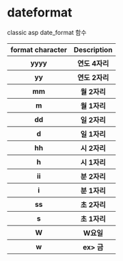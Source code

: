 # dateformat
classic asp date_format 함수 

<table>
<tr>
<th>format character</th>
<th>Description</th>
</tr>
<tr>
<th>yyyy</th>
<th>연도 4자리</th>
</tr>
<tr>
<th>yy</th>
<th>연도 2자리</th>
</tr>
<tr>
<th>mm</th>
<th>월 2자리</th>
</tr>
<tr>
<th>m</th>
<th>월 1자리</th>
</tr>
<tr>
<th>dd</th>
<th>일 2자리</th>
</tr>
<tr>
<th>d</th>
<th>일 1자리</th>
</tr>
<tr>
<th>hh</th>
<th>시 2자리</th>
</tr>
<tr>
<th>h</th>
<th>시 1자리</th>
</tr>
<tr>
<th>ii</th>
<th>분 2자리</th>
</tr>
<tr>
<th>i</th>
<th>분 1자리</th>
</tr>
<tr>
<th>ss</th>
<th>초 2자리</th>
</tr>
<tr>
<th>s</th>
<th>초 1자리</th>
</tr>
<tr>
<th>W</th>
<th>W요일</th>
</tr>
<tr>
<th>w</th>
<th>ex> 금</th>
</tr>
</table>
